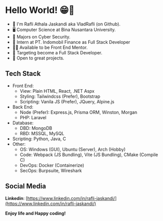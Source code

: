 # Hello World! 😁👋

* 👦 I'm Rafli Athala Jaskandi aka VladRafli (on Github).
* 🖥 Computer Science at Bina Nusantara University.
* 🔐 Majors on Cyber Security.
* 🏢 Intern at PT. Indomobil Finance as Full Stack Developer
* 👨‍🏫 Available to be Front End Mentor.
* 🎯 Targeting become a Full Stack Developer.
* 🤩 Open to great projects.

## Tech Stack

- Front End:
  - View: Plain HTML, React, .NET Aspx
  - Styling: Tailwindcss (Prefer), Bootstrap
  - Scripting: Vanila JS (Prefer), JQuery, Alpine.js
- Back End: 
  - Node (Prefer): Express.js, Prisma ORM, Winston, Morgan
  - PHP: Laravel
- Database:
  - DBD: MongoDB
  - RBD: MSSQL, MySQL
- Scripting: Python, Java, C
- Other:
  - OS: Windows (GUI), Ubuntu (Server), Arch (Hobby)
  - Code: Webpack (JS Bundling), Vite (JS Bundling), CMake (Compile C)
  - DevOps: Docker (Containerize)
  - SecOps: Burpsuite, Wireshark

## Social Media

**Linkedin**: [https://www.linkedin.com/in/rafli-jaskandi/](https://www.linkedin.com/in/rafli-jaskandi/)

**Enjoy life and Happy coding!**
